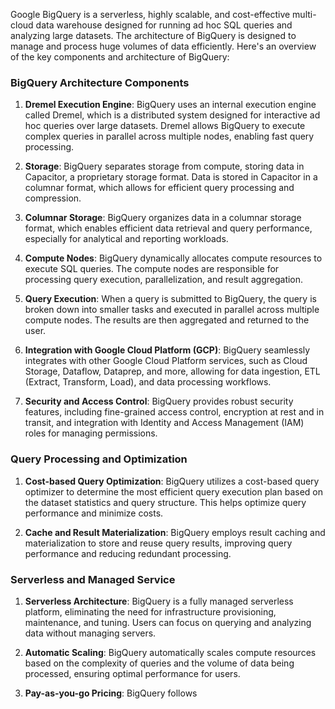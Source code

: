 Google BigQuery is a serverless, highly scalable, and cost-effective multi-cloud data warehouse designed for running ad hoc SQL queries and analyzing large datasets. The architecture of BigQuery is designed to manage and process huge volumes of data efficiently. Here's an overview of the key components and architecture of BigQuery:

### BigQuery Architecture Components

1. **Dremel Execution Engine**: BigQuery uses an internal execution engine called Dremel, which is a distributed system designed for interactive ad hoc queries over large datasets. Dremel allows BigQuery to execute complex queries in parallel across multiple nodes, enabling fast query processing.

2. **Storage**: BigQuery separates storage from compute, storing data in Capacitor, a proprietary storage format. Data is stored in Capacitor in a columnar format, which allows for efficient query processing and compression.

3. **Columnar Storage**: BigQuery organizes data in a columnar storage format, which enables efficient data retrieval and query performance, especially for analytical and reporting workloads.

4. **Compute Nodes**: BigQuery dynamically allocates compute resources to execute SQL queries. The compute nodes are responsible for processing query execution, parallelization, and result aggregation.

5. **Query Execution**: When a query is submitted to BigQuery, the query is broken down into smaller tasks and executed in parallel across multiple compute nodes. The results are then aggregated and returned to the user.

6. **Integration with Google Cloud Platform (GCP)**: BigQuery seamlessly integrates with other Google Cloud Platform services, such as Cloud Storage, Dataflow, Dataprep, and more, allowing for data ingestion, ETL (Extract, Transform, Load), and data processing workflows.

7. **Security and Access Control**: BigQuery provides robust security features, including fine-grained access control, encryption at rest and in transit, and integration with Identity and Access Management (IAM) roles for managing permissions.

### Query Processing and Optimization

1. **Cost-based Query Optimization**: BigQuery utilizes a cost-based query optimizer to determine the most efficient query execution plan based on the dataset statistics and query structure. This helps optimize query performance and minimize costs.

2. **Cache and Result Materialization**: BigQuery employs result caching and materialization to store and reuse query results, improving query performance and reducing redundant processing.

### Serverless and Managed Service

1. **Serverless Architecture**: BigQuery is a fully managed serverless platform, eliminating the need for infrastructure provisioning, maintenance, and tuning. Users can focus on querying and analyzing data without managing servers.

2. **Automatic Scaling**: BigQuery automatically scales compute resources based on the complexity of queries and the volume of data being processed, ensuring optimal performance for users.

3. **Pay-as-you-go Pricing**: BigQuery follows